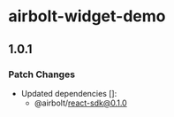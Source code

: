 # airbolt-widget-demo

## 1.0.1

### Patch Changes

- Updated dependencies []:
  - @airbolt/react-sdk@0.1.0
